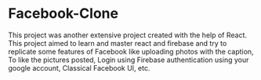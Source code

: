 # Facebook-Clone
This project was another extensive project created with the help of React. This project aimed to learn and master react and firebase and try to replicate some features of Facebook like uploading photos with the caption, To like the pictures posted, Login using Firebase authentication using your google account, Classical Facebook UI, etc. 
